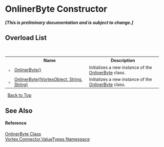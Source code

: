 # OnlinerByte Constructor 
 _**\[This is preliminary documentation and is subject to change.\]**_


## Overload List
&nbsp;<table><tr><th></th><th>Name</th><th>Description</th></tr><tr><td>![Public method](media/pubmethod.gif "Public method")</td><td><a href="M_Vortex_Connector_ValueTypes_OnlinerByte__ctor.md">OnlinerByte()</a></td><td>
Initializes a new instance of the <a href="T_Vortex_Connector_ValueTypes_OnlinerByte.md">OnlinerByte</a> class.</td></tr><tr><td>![Public method](media/pubmethod.gif "Public method")</td><td><a href="M_Vortex_Connector_ValueTypes_OnlinerByte__ctor_1.md">OnlinerByte(IVortexObject, String, String)</a></td><td>
Initializes a new instance of the <a href="T_Vortex_Connector_ValueTypes_OnlinerByte.md">OnlinerByte</a> class.</td></tr></table>&nbsp;
<a href="#onlinerbyte-constructor">Back to Top</a>

## See Also


#### Reference
<a href="T_Vortex_Connector_ValueTypes_OnlinerByte.md">OnlinerByte Class</a><br /><a href="N_Vortex_Connector_ValueTypes.md">Vortex.Connector.ValueTypes Namespace</a><br />